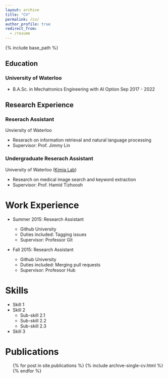 ```yaml
---
layout: archive
title: "CV"
permalink: /cv/
author_profile: true
redirect_from:
  - /resume
---
```


{% include base_path %}

## Education
### University of Waterloo
* B.A.Sc. in Mechatronics Engineering with AI Option Sep 2017 - 2022
    

## Research Experience
### Reserach Assistant
Unviersity of Waterloo
  * Reserach on information retrieval and natural language processing
  * Supervisor: Prof. Jimmy Lin

### Undergraduate Reserach Assistant
University of Waterloo ([Kimia Lab](https://kimialab.uwaterloo.ca/kimia/)) 
  * Research on medical image search and keyword extraction
  * Supervisor: Prof. Hamid Tizhoosh

Work Experience
======

* Summer 2015: Research Assistant
  * Github University
  * Duties included: Tagging issues
  * Supervisor: Professor Git

* Fall 2015: Research Assistant
  * Github University
  * Duties included: Merging pull requests
  * Supervisor: Professor Hub
  
Skills
======
* Skill 1
* Skill 2
  * Sub-skill 2.1
  * Sub-skill 2.2
  * Sub-skill 2.3
* Skill 3

Publications
======
  <ul>{% for post in site.publications %}
    {% include archive-single-cv.html %}
  {% endfor %}</ul>
  
<!-- Talks
======
  <ul>{% for post in site.talks %}
    {% include archive-single-talk-cv.html %}
  {% endfor %}</ul>
  
Teaching
======
  <ul>{% for post in site.teaching %}
    {% include archive-single-cv.html %}
  {% endfor %}</ul>
  
Service and leadership
======
* Currently signed in to 43 different slack teams -->

